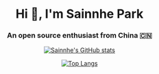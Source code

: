 <h1 align="center">Hi 👋, I'm Sainnhe Park</h1>
<h3 align="center">An open source enthusiast from China 🇨🇳</h3>
<p align="center"><a href="https://www.sainnhe.dev/"><img align="center" src="https://readme.sainnhe.dev/api?username=sainnhe&show_icons=true&theme=github_dark&title_color=6cb6eb&text_color=c5cdd9&icon_color=d38aea&bg_color=333644&hide_title=true&hide_border=true&border_radius=10" alt="Sainnhe's GitHub stats" /></a></p>
<p align="center"><a href="https://github.com/sainnhe?tab=repositories"><img align="center" src="https://readme.sainnhe.dev/api/top-langs/?username=sainnhe&theme=github_dark&title_color=6cb6eb&text_color=c5cdd9&icon_color=d38aea&bg_color=333644&layout=compact&hide_border=true&border_radius=10&hide=html&&langs_count=6" alt="Top Langs" /></a></p>

